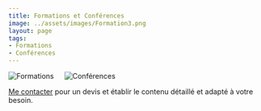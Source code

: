 ```yaml
---
title: Formations et Conférences
image: ../assets/images/Formation3.png
layout: page
tags:
- Formations
- Conférences
---
```

<div class="columns">
    <img class="column is-one-third center" src="../assets/images/Visuel_formations.png" alt="Formations" />
    <img class="column is-one-third center" src="../assets/images/Visuel_conf.png" alt="Conférences" />
</div>

[Me contacter]({{site.url}}{{site.baseurl}}/#contact) pour un devis et établir le contenu détaillé et adapté à votre besoin.

